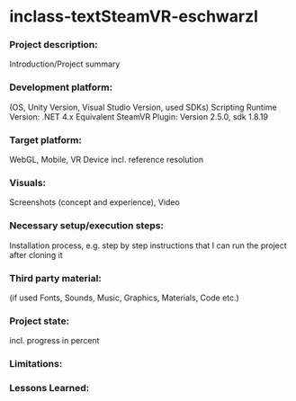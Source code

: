 # inclass-textSteamVR-eschwarzl

### Project description: 
Introduction/Project summary 

### Development platform: 
(OS, Unity Version, Visual Studio Version, used SDKs)
Scripting Runtime Version: .NET 4.x Equivalent
SteamVR Plugin: Version 2.5.0, sdk 1.8.19

### Target platform: 
WebGL, Mobile, VR Device incl. reference resolution 

### Visuals: 
Screenshots (concept and experience), Video

### Necessary setup/execution steps: 
Installation process, e.g. step by step instructions that I can run the project after cloning it

### Third party material: 
(if used Fonts, Sounds, Music, Graphics, Materials, Code etc.)

### Project state: 
incl. progress in percent

### Limitations: 

### Lessons Learned: 
